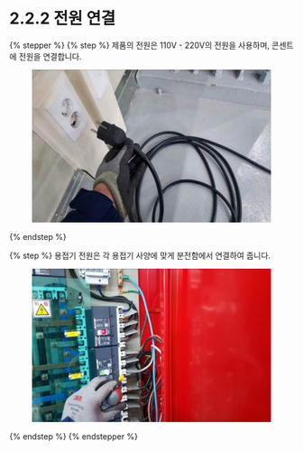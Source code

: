 # 2.2.2 전원 연결

{% stepper %}
{% step %}
제품의 전원은 110V - 220V의 전원을 사용하며, 콘센트에 전원을 연결합니다.

<figure><img src="../../../.gitbook/assets/section2.2.2_1.jpg" alt=""><figcaption></figcaption></figure>
{% endstep %}

{% step %}
용접기 전원은 각 용접기 사양에 맞게 분전함에서 연결하여 줍니다.

<figure><img src="../../../.gitbook/assets/section2.2.2_2.jpg" alt=""><figcaption></figcaption></figure>
{% endstep %}
{% endstepper %}
